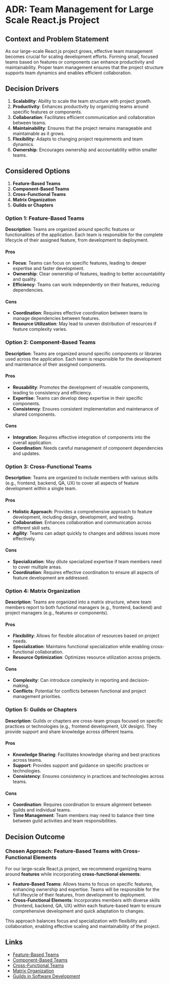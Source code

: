# ADR: Team Management for Large Scale React.js Project

## Context and Problem Statement

As our large-scale React.js project grows, effective team management becomes crucial for scaling development efforts. Forming small, focused teams based on features or components can enhance productivity and maintainability. Proper team management ensures that the project structure supports team dynamics and enables efficient collaboration.

## Decision Drivers

1. **Scalability**: Ability to scale the team structure with project growth.
2. **Productivity**: Enhances productivity by organizing teams around specific features or components.
3. **Collaboration**: Facilitates efficient communication and collaboration between teams.
4. **Maintainability**: Ensures that the project remains manageable and maintainable as it grows.
5. **Flexibility**: Adapts to changing project requirements and team dynamics.
6. **Ownership**: Encourages ownership and accountability within smaller teams.

## Considered Options

1. **Feature-Based Teams**
2. **Component-Based Teams**
3. **Cross-Functional Teams**
4. **Matrix Organization**
5. **Guilds or Chapters**

### Option 1: Feature-Based Teams

**Description**: Teams are organized around specific features or functionalities of the application. Each team is responsible for the complete lifecycle of their assigned feature, from development to deployment.

#### Pros
- **Focus**: Teams can focus on specific features, leading to deeper expertise and faster development.
- **Ownership**: Clear ownership of features, leading to better accountability and quality.
- **Efficiency**: Teams can work independently on their features, reducing dependencies.

#### Cons
- **Coordination**: Requires effective coordination between teams to manage dependencies between features.
- **Resource Utilization**: May lead to uneven distribution of resources if feature complexity varies.

### Option 2: Component-Based Teams

**Description**: Teams are organized around specific components or libraries used across the application. Each team is responsible for the development and maintenance of their assigned components.

#### Pros
- **Reusability**: Promotes the development of reusable components, leading to consistency and efficiency.
- **Expertise**: Teams can develop deep expertise in their specific components.
- **Consistency**: Ensures consistent implementation and maintenance of shared components.

#### Cons
- **Integration**: Requires effective integration of components into the overall application.
- **Coordination**: Needs careful management of component dependencies and updates.

### Option 3: Cross-Functional Teams

**Description**: Teams are organized to include members with various skills (e.g., frontend, backend, QA, UX) to cover all aspects of feature development within a single team.

#### Pros
- **Holistic Approach**: Provides a comprehensive approach to feature development, including design, development, and testing.
- **Collaboration**: Enhances collaboration and communication across different skill sets.
- **Agility**: Teams can adapt quickly to changes and address issues more effectively.

#### Cons
- **Specialization**: May dilute specialized expertise if team members need to cover multiple areas.
- **Coordination**: Requires effective coordination to ensure all aspects of feature development are addressed.

### Option 4: Matrix Organization

**Description**: Teams are organized into a matrix structure, where team members report to both functional managers (e.g., frontend, backend) and project managers (e.g., features or components).

#### Pros
- **Flexibility**: Allows for flexible allocation of resources based on project needs.
- **Specialization**: Maintains functional specialization while enabling cross-functional collaboration.
- **Resource Optimization**: Optimizes resource utilization across projects.

#### Cons
- **Complexity**: Can introduce complexity in reporting and decision-making.
- **Conflicts**: Potential for conflicts between functional and project management priorities.

### Option 5: Guilds or Chapters

**Description**: Guilds or chapters are cross-team groups focused on specific practices or technologies (e.g., frontend development, UX design). They provide support and share knowledge across different teams.

#### Pros
- **Knowledge Sharing**: Facilitates knowledge sharing and best practices across teams.
- **Support**: Provides support and guidance on specific practices or technologies.
- **Consistency**: Ensures consistency in practices and technologies across teams.

#### Cons
- **Coordination**: Requires coordination to ensure alignment between guilds and individual teams.
- **Time Management**: Team members may need to balance their time between guild activities and team responsibilities.

## Decision Outcome

### Chosen Approach: **Feature-Based Teams with Cross-Functional Elements**

For our large-scale React.js project, we recommend organizing teams around **features** while incorporating **cross-functional elements**:

- **Feature-Based Teams**: Allows teams to focus on specific features, enhancing ownership and expertise. Teams will be responsible for the full lifecycle of their features, from development to deployment.
- **Cross-Functional Elements**: Incorporates members with diverse skills (frontend, backend, QA, UX) within each feature-based team to ensure comprehensive development and quick adaptation to changes.

This approach balances focus and specialization with flexibility and collaboration, enabling effective scaling and maintainability of the project.

## Links

- [Feature-Based Teams](https://en.wikipedia.org/wiki/Feature_team)
- [Component-Based Teams](https://www.atlassian.com/software-development/software-architecture/component-based-development)
- [Cross-Functional Teams](https://en.wikipedia.org/wiki/Cross-functional_team)
- [Matrix Organization](https://en.wikipedia.org/wiki/Matrix_management)
- [Guilds in Software Development](https://www.atlassian.com/agile/guilds)

